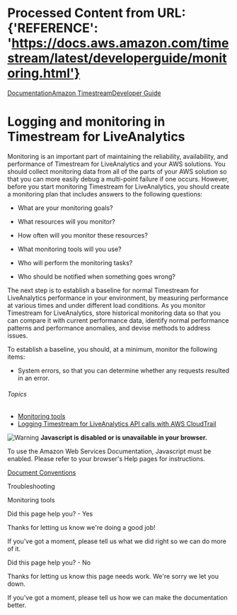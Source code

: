 # Processed Content from URL: {'REFERENCE': 'https://docs.aws.amazon.com/timestream/latest/developerguide/monitoring.html'}

[](/pdfs/timestream/latest/developerguide/timestream.pdf#monitoring "Open
PDF")

[Documentation](/index.html)[Amazon
Timestream](/timestream/index.html)[Developer Guide](what-is-timestream.html)

# Logging and monitoring in Timestream for LiveAnalytics

Monitoring is an important part of maintaining the reliability, availability,
and performance of Timestream for LiveAnalytics and your AWS solutions. You
should collect monitoring data from all of the parts of your AWS solution so
that you can more easily debug a multi-point failure if one occurs. However,
before you start monitoring Timestream for LiveAnalytics, you should create a
monitoring plan that includes answers to the following questions:

  * What are your monitoring goals?

  * What resources will you monitor?

  * How often will you monitor these resources?

  * What monitoring tools will you use?

  * Who will perform the monitoring tasks?

  * Who should be notified when something goes wrong?

The next step is to establish a baseline for normal Timestream for
LiveAnalytics performance in your environment, by measuring performance at
various times and under different load conditions. As you monitor Timestream
for LiveAnalytics, store historical monitoring data so that you can compare it
with current performance data, identify normal performance patterns and
performance anomalies, and devise methods to address issues.

To establish a baseline, you should, at a minimum, monitor the following
items:

  * System errors, so that you can determine whether any requests resulted in an error.

###### Topics

  * [Monitoring tools](./monitoring-automated-manual.html)
  * [Logging Timestream for LiveAnalytics API calls with AWS CloudTrail](./logging-using-cloudtrail.html)

![Warning](https://d1ge0kk1l5kms0.cloudfront.net/images/G/01/webservices/console/warning.png)
**Javascript is disabled or is unavailable in your browser.**

To use the Amazon Web Services Documentation, Javascript must be enabled.
Please refer to your browser's Help pages for instructions.

[Document Conventions](/general/latest/gr/docconventions.html)

Troubleshooting

Monitoring tools

Did this page help you? - Yes

Thanks for letting us know we're doing a good job!

If you've got a moment, please tell us what we did right so we can do more of
it.

Did this page help you? - No

Thanks for letting us know this page needs work. We're sorry we let you down.

If you've got a moment, please tell us how we can make the documentation
better.

